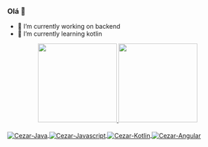 ### Olá 👋

- 🔭 I’m currently working on backend
- 🌱 I’m currently learning kotlin

<div align="center">
  <a href="https://github.com/cezarcruz">
  <img height="180em" src="https://github-readme-stats.vercel.app/api?username=cezarcruz&show_icons=true&theme=darcula&include_all_commits=true&count_private=true"/>
  <img height="180em" src="https://github-readme-stats.vercel.app/api/top-langs/?username=cezarcruz&layout=compact&langs_count=7&theme=darcula&exclude_repo=cezarcruz.com.br,cezarcruz.github.io"/>
</div>
<div style="display: inline_block"><br>
  <img align="center" alt="Cezar-Java" src="https://img.shields.io/badge/Java-ED8B00?style=for-the-badge&logo=java&logoColor=white">
  <img align="center" alt="Cezar-Javascript" src="https://img.shields.io/badge/JavaScript-F7DF1E?style=for-the-badge&logo=javascript&logoColor=black">
  <img align="center" alt="Cezar-Kotlin" src="https://img.shields.io/badge/Kotlin-0095D5?&style=for-the-badge&logo=kotlin&logoColor=white">
  <img align="center" alt="Cezar-Angular" src="https://img.shields.io/badge/Angular-DD0031?style=for-the-badge&logo=angular&logoColor=white">  
</div>

